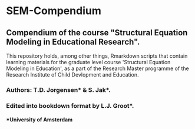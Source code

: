 # SEM-Compendium
## Compendium of the course "Structural Equation Modeling in Educational Research".

This repository holds, among other things, Rmarkdown scripts that contain learning materials for the graduate level course 'Structural Equation Modeling in Education', as a part of the Research Master programme of the Research Institute of Child Devlopment and Education.

### Authors: T.D. Jorgensen* & S. Jak*.

### Edited into bookdown format by L.J. Groot*.

#### *University of Amsterdam
